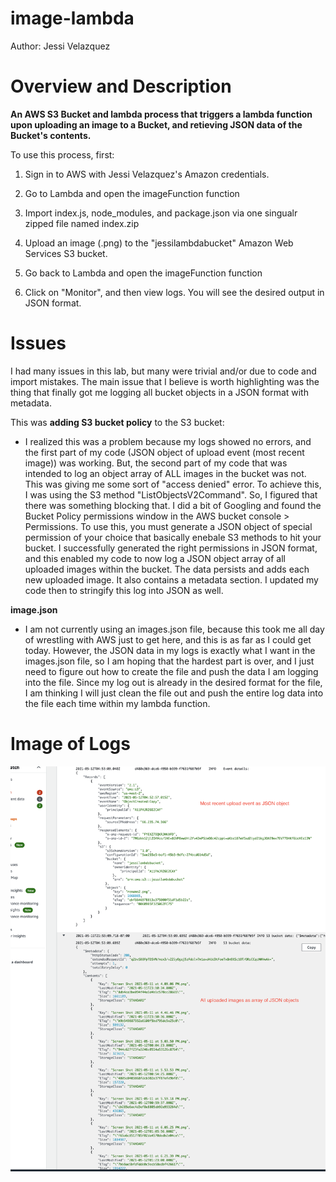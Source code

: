 # image-lambda

Author: Jessi Velazquez

# Overview and Description

**An AWS S3 Bucket and lambda process that triggers a lambda function upon uploading an image to a Bucket, and retieving JSON data of the Bucket's contents.**

To use this process, first:

1. Sign in to AWS with Jessi Velazquez's Amazon credentials. 

2. Go to Lambda and open the imageFunction function

3. Import index.js, node_modules, and package.json via one singualr zipped file named index.zip

4. Upload an image (.png) to the "jessilambdabucket" Amazon Web Services S3 bucket.

5. Go back to Lambda and open the imageFunction function

6. Click on "Monitor", and then view logs. You will see the desired output in JSON format.

# Issues

I had many issues in this lab, but many were trivial and/or due to code and import mistakes. The main issue that I believe is worth highlighting was the thing that finally got me logging all bucket objects in a JSON format with metadata. 

This was **adding S3 bucket policy** to the S3 bucket: 

- I realized this was a problem because my logs showed no errors, and the first part of my code (JSON object of upload event (most recent image)) was working. But, the second part of my code that was intended to log an object array of ALL images in the bucket was not. This was giving me some sort of "access denied" error. To achieve this, I was using the S3 method "ListObjectsV2Command". So, I figured that there was something blocking that. I did a bit of Googling and found the Bucket Policy permissions window in the AWS bucket console > Permissions. To use this, you must generate a JSON object of special permission of your choice that basically enebale S3 methods to hit your bucket. I successfully generated the right permissions in JSON format, and this enabled my code to now log a JSON object array of all uploaded images within the bucket. The data persists and adds each new uploaded image. It also contains a metadata section. I updated my code then to stringify this log into JSON as well.

**image.json**

- I am not currently using an images.json file, because this took me all day of wrestling with AWS just to get here, and this is as far as I could get today. However, the JSON data in my logs is exactly what I want in the images.json file, so I am hoping that the hardest part is over, and I just need to figure out how to create the file and push the data I am logging into the file. Since my log out is already in the desired format for the file, I am thinking I will just clean the file out and push the entire log data into the file each time within my lambda function.

# Image of Logs

![Image of Logs](./Lab17_logs.png)


